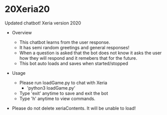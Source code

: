 # 20Xeria20
Updated chatbot! Xeria version 2020


- Overview
  - This chatbot learns from the user response.
  - It has semi random greetings and general responses!
  - When a question is asked that the bot does not know
    it asks the user how they will respond and it
    remebers that for the future.
  - This bot auto loads and saves when started/stopped
   
- Usage
  - Please run loadGame.py to chat with Xeria
    - 'python3 loadGame.py'
  - Type 'exit' anytime to save and exit the bot
  - Type 'h' anytime to view commands.
  
 - Please do not delete xeriaContents. It will 
  be unable to load!

